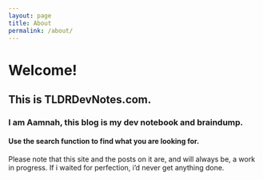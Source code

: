 ```yaml
---
layout: page
title: About
permalink: /about/
---
```


# Welcome!

## This is TLDRDevNotes.com.

### I am Aamnah, this blog is my dev notebook and braindump.

#### Use the search function to find what you are looking for.

Please note that this site and the posts on it are, and will always be, a work in progress. If i waited for perfection, i’d never get anything done.
